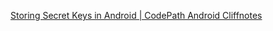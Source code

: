[Storing Secret Keys in Android | CodePath Android Cliffnotes](https://guides.codepath.com/android/storing-secret-keys-in-android)